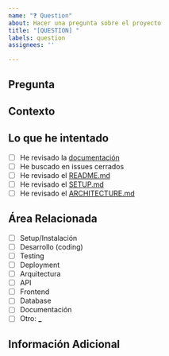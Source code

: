 ```yaml
---
name: "❓ Question"
about: Hacer una pregunta sobre el proyecto
title: "[QUESTION] "
labels: question
assignees: ''

---
```


## Pregunta

<!-- Escribe tu pregunta de forma clara y específica -->

## Contexto

<!-- Proporciona contexto sobre por qué haces esta pregunta -->

## Lo que he intentado

<!-- ¿Has intentado buscar la respuesta? ¿Dónde? -->

- [ ] He revisado la [documentación](../docs/)
- [ ] He buscado en issues cerrados
- [ ] He revisado el [README.md](../README.md)
- [ ] He revisado el [SETUP.md](../SETUP.md)
- [ ] He revisado el [ARCHITECTURE.md](../ARCHITECTURE.md)

## Área Relacionada

<!-- Marca el área más relevante a tu pregunta -->

- [ ] Setup/Instalación
- [ ] Desarrollo (coding)
- [ ] Testing
- [ ] Deployment
- [ ] Arquitectura
- [ ] API
- [ ] Frontend
- [ ] Database
- [ ] Documentación
- [ ] Otro: ****\_****

## Información Adicional

<!-- Cualquier detalle adicional que pueda ayudar a responder tu pregunta -->
